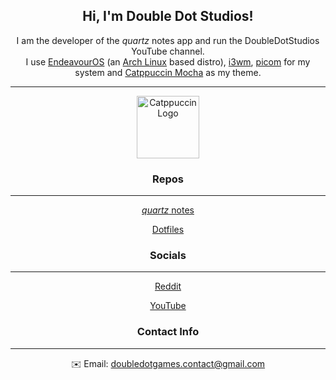 <h2 align="center">Hi, I'm Double Dot Studios!</h2>
<p align="center">
    I am the developer of the <em>quartz</em> notes app and run the DoubleDotStudios YouTube channel.<br>
    I use <a href="https://endeavouros.com/">EndeavourOS</a> (an <a href="https://archlinux.org/">Arch Linux</a> based distro), 
    <a href="https://i3wm.org/">i3wm</a>, <a href="https://github.com/yshui/picom">picom</a> for my system and 
    <a href="https://catppuccin.com/">Catppuccin Mocha</a> as my theme.
</p>

<hr>

<p align="center">
    <img src="https://external-content.duckduckgo.com/iu/?u=https%3A%2F%2Fraw.githubusercontent.com%2Fcatppuccin%2Fcatppuccin%2Fmain%2Fassets%2Flogos%2Fexports%2F1544x1544_circle.png&f=1&nofb=1&ipt=afcb64bebc8b9f4eea71269090fc5006f7a98936ec756e7143d7e211794ef416&ipo=images" 
         height="100px" alt="Catppuccin Logo">
</p>


<h3 align="center">Repos</h3>
<hr>
<p align="center"><a href="https://github.com/DoubleDotStudios/Quartz"><em>quartz</em> notes</a></p>
<p align="center"><a href="https://github.com/DoubleDotStudios/i3-dotfiles">Dotfiles</a></p>


<h3 align="center">Socials</h3>
<hr>
<p align="center"><a href="https://www.reddit.com/user/DoubleDotStudios/">Reddit</a></p>
<p align="center"><a href="https://youtube.com/@Dev-DDS">YouTube</a></p>


<h3 align="center">Contact Info</h3>
<hr>
<p align="center">
    ✉️ Email: <a href="mailto:doubledotgames.contact@gmail.com">doubledotgames.contact@gmail.com</a>
</p>
